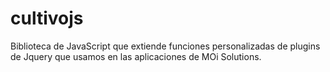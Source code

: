 cultivojs
=========

Biblioteca de JavaScript que extiende funciones personalizadas de plugins de Jquery que usamos en las aplicaciones de MOi Solutions.
